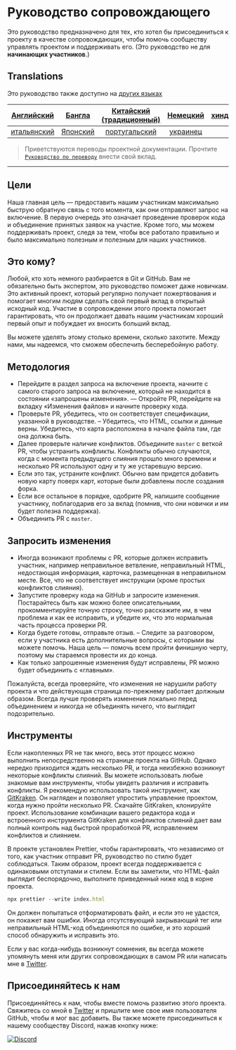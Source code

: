 # Руководство сопровождающего

Это руководство предназначено для тех, кто хотел бы присоединиться к проекту в качестве сопровождающих, чтобы помочь сообществу управлять проектом и поддерживать его. (Это руководство не для **начинающих участников**.)

## Translations

Это руководство также доступно на [других языках](/translations/README.md)

| [Английский](/maintainer_guide.md)   | [Бангла](/translations/maintainer_guide/maintainer_guide.ben.md) | [Китайский (традиционный)](/translations/maintainer_guide/maintainer_guide.zho-tc.md) | [Немецкий](/translations/maintainer_guide/maintainer_guide.ger.md) | [хинди](/translations/maintainer_guide/maintainer_guide.hin.md) |
| :---: | :---: | :---: | :---: | :---: |
| [итальянский](/translations/maintainer_guide/maintainer_guide.ita.md) | [Японский](/translations/maintainer_guide/maintainer_guide.jpn.md) | [португальский](/translations/maintainer_guide/maintainer_guide.por.md) | [украинец](/translations/maintainer_guide/maintainer_guide.ukr.md) |

> Приветствуются переводы проектной документации. Прочтите [`Руководство по переводу`](translations/README.md) внести свой вклад.

---

## Цели

Наша главная цель — предоставить нашим участникам максимально быструю обратную связь с того момента, как они отправляют запрос на включение. В первую очередь это означает проведение проверок кода и объединение принятых заявок на участие.
Кроме того, мы можем поддерживать проект, следя за тем, чтобы все работало правильно и было максимально полезным и полезным для наших участников.

## Это кому?

Любой, кто хоть немного разбирается в Git и GitHub. Вам не обязательно быть экспертом, это руководство поможет даже новичкам. Это активный проект, который регулярно получает пожертвования и помогает многим людям сделать свой первый вклад в открытый исходный код. Участие в сопровождении этого проекта помогает гарантировать, что он продолжает давать нашим участникам хороший первый опыт и побуждает их вносить больший вклад.

Вы можете уделять этому столько времени, сколько захотите. Между нами, мы надеемся, что сможем обеспечить бесперебойную работу.

## Методология

- Перейдите в раздел запроса на включение проекта, начните с самого старого запроса на включение, который не находится в состоянии «запрошены изменения».
— Откройте PR, перейдите на вкладку «Изменения файлов» и начните проверку кода.
- Проверьте PR, убедитесь, что он соответствует спецификации, указанной в руководстве.
– Убедитесь, что HTML, ссылки и данные верны. Убедитесь, что карта расположена в начале файла там, где она должна быть.
- Далее проверьте наличие конфликтов. Объедините `master` с веткой PR, чтобы устранить конфликты. Конфликты обычно случаются, когда с момента предыдущего слияния прошло много времени и несколько PR используют одну и ту же устаревшую версию.
- Если это так, устраните конфликт. Обычно вам придется добавить новую карту поверх карт, которые были добавлены после создания форка.
- Если все остальное в порядке, одобрите PR, напишите сообщение участнику, поблагодарив его за вклад (помнив, что они новички и им будет полезна поддержка).
- Объединить PR с `master`.

## Запросить изменения

- Иногда возникают проблемы с PR, которые должен исправить участник, например неправильное ветвление, неправильный HTML, недостающая информация, карточка, размещенная в неправильном месте. Все, что не соответствует инструкции (кроме простых конфликтов слияния).
- Запустите проверку кода на GitHub и запросите изменения. Постарайтесь быть как можно более описательными, прокомментируйте точную строку, точно расскажите им, в чем проблема и как ее исправить, и убедите их, что это нормальная часть процесса проверки PR.
- Когда будете готовы, отправьте отзыв.
– Следите за разговором, если у участника есть дополнительные вопросы, с которыми вы можете помочь. Наша цель — помочь всем пройти финишную черту, поэтому мы стараемся провести их до конца.
- Как только запрошенные изменения будут исправлены, PR можно будет объединить с «главным».

Пожалуйста, всегда проверяйте, что изменения не нарушили работу проекта и что действующая страница по-прежнему работает должным образом. Всегда лучше проверять изменения локально перед объединением и никогда не объединять ничего, что выглядит подозрительно.

## Инструменты

Если накопленных PR не так много, весь этот процесс можно выполнить непосредственно на странице проекта на GitHub.
Однако нередко приходится ждать несколько PR, и тогда неизбежно возникнут некоторые конфликты слияний. Вы можете использовать любые знакомые вам инструменты, чтобы увидеть различия и исправить конфликты.
Я рекомендую использовать такой инструмент, как [GitKraken](https://www.gitkraken.com/download). Он нагляден и позволяет упростить управление проектом, когда нужно пройти несколько PR.
Скачайте GitKraken, клонируйте проект. Использование комбинации вашего редактора кода и встроенного инструмента GitKraken для конфликтов слияний дает вам полный контроль над быстрой проработкой PR, исправлением конфликтов и слиянием.

В проекте установлен Prettier, чтобы гарантировать, что независимо от того, как участник отправит PR, руководство по стилю будет соблюдаться. Таким образом, проект всегда поддерживается с одинаковыми отступами и стилем.
Если вы заметили, что HTML-файл выглядит беспорядочно, выполните приведенный ниже код в корне проекта.

```js
npx prettier --write index.html
```

Он должен попытаться отформатировать файл, и если это не удастся, он покажет вам ошибки. Иногда отсутствующий закрывающий тег или неправильный HTML-код объединяются по ошибке, и это хороший способ обнаружить и исправить это.

Если у вас когда-нибудь возникнут сомнения, вы всегда можете упомянуть меня или других сопровождающих в самом PR или написать мне в [Twitter](https://twitter.com/Syknapse).

## Присоединяйтесь к нам

Присоединяйтесь к нам, чтобы вместе помочь развитию этого проекта. Свяжитесь со мной в [Twitter](https://twitter.com/Syknapse) и пришлите мне свое имя пользователя GitHub, чтобы я мог вас добавить. Вы также можете присоединиться к нашему сообществу Discord, нажав кнопку ниже:

[![Discord](https://badgen.net/discord/online-members/tWkvS4ueVF?label=Join%20Our%20Discord%20Server&icon=discord)](https://discord.gg/tWkvS4ueVF 'Присоединяйтесь к нашему серверу Discord !')
